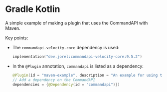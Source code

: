 # Gradle Kotlin

A simple example of making a plugin that uses the CommandAPI with Maven.

Key points:

- The `commandapi-velocity-core` dependency is used:

  ```kotlin
  implementation("dev.jorel:commandapi-velocity-core:9.5.2")
  ```

- In the `@Plugin` annotation, `commandapi` is listed as a dependency:

  ```java
  @Plugin(id = "maven-example", description = "An example for using the CommandAPI with maven",
  // Add a dependency on the CommandAPI
  dependencies = {@Dependency(id = "commandapi")})
  ```
